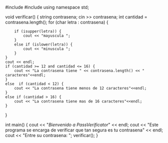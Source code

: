#include <iostream>
#include <locale>
using namespace std;

void verificar() {
    string contrasena;
    cin >> contrasena;
    int cantidad = contrasena.length();
    for (char letra : contrasena) {

        if (isupper(letra)) {
            cout << "mayuscula ";
        }
        else if (islower(letra)) {
            cout << "minuscula ";
        }
    }
    cout << endl;
    if (cantidad >= 12 and cantidad <= 16) {
        cout << "La contrasena tiene " << contrasena.length() << " caracteres"<<endl;
    }
    else  if (cantidad < 12) {
        cout << "La contrasena tiene menos de 12 caracteres"<<endl;
    }
    else if (cantidad > 16) {
        cout << "La contrasena tiene mas de 16 caracteres"<<endl;
    }
}

int main()
{
    cout << "*Bienvenido a PassVerificator*" << endl;
    cout << "Este programa se encarga de verificar que tan segura es tu contrasena" << endl;
    cout << "Entre su contrasena: ";
    verificar();
}

